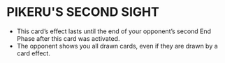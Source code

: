 # PIKERU'S SECOND SIGHT

*   This card’s effect lasts until the end of your opponent’s second End Phase after this card was activated.
*   The opponent shows you all drawn cards, even if they are drawn by a card effect.
